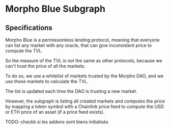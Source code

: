 # Morpho Blue Subgraph


## Specifications
Morpho Blue is a permissionless lending protocol, meaning that everyone can list any market with any oracle, that can give inconsistent price to compute the TVL.

So the measure of the TVL is not the same as other protocols, because we can't trust the price of all the markets.

To do so, we use a whitelist of markets trusted by the Morpho DAO, and we use these markets to calculate the TVL.

The list is updated each time the DAO is trusting a new market. 

However, the subgraph is listing all created markets and computes the price by mapping a token symbol with a Chainlink price feed
to compute the USD or ETH price of an asset (if a price feed exists).



TODO:
checkk si les addons sont biens initialisés
